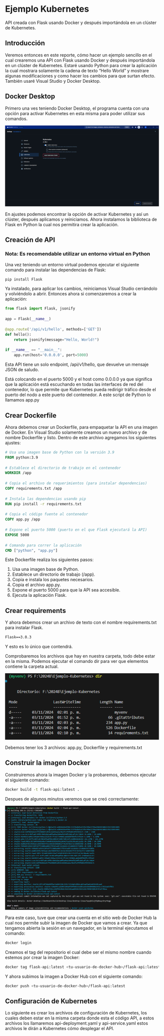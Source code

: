 # Ejemplo Kubernetes
 API creada con Flask usando Docker y después importándola en un clúster de Kubernetes.

## Introducción
Veremos entonces en este reporte, cómo hacer un ejemplo sencillo en el cual
crearemos una API con Flask usando Docker y después importándola en un clúster
de Kubernetes.
Estaré usando Python para crear la aplicación la cual mostrara solamente la cadena
de texto “Hello World” y mostrare algunas modificaciones y como hacer los cambios
para que surtan efecto. También usaré Visual Studio y Docker Desktop.

## Docker Desktop
Primero una ves teniendo Docker Desktop, el programa cuenta con una opción para
activar Kubernetes en esta misma para poder utilizar sus comandos.

![Tutorial](images/1.png)

En ajustes podemos encontrar la opción de activar Kubernetes y así un clúster,
después aplicamos y reiniciamos.
Ahora instalamos la biblioteca de Flask en Python la cual nos permitira crear la
aplicación.

## Creación de API
### Nota: Es recomendable utilizar un entorno virtual en Python

Una vez teniendo un entorno virtual podemos ejecutar el siguiente comando para instalar las dependencias de Flask:
```bash
pip install Flask
```

Ya instalado, para aplicar los cambios, reiniciamos Visual Studio cerrándolo y volviéndolo a abrir.
Entonces ahora si comenzaremos a crear la aplicación:
```python
from flask import Flask, jsonify

app = Flask(__name__)

@app.route('/api/v1/hello', methods=['GET'])
def hello():
    return jsonify(message="Hello, World!")

if __name__ == "__main__":
    app.run(host='0.0.0.0', port=5000)

```

Esta API tiene un solo endpoint, /api/v1/hello, que devuelve un mensaje JSON de saludo.  
  
  Está colocando en el puerto 5000 y el host como 0.0.0.0 ya que significa que la aplicación está escuchando en todas las interfaces de red del contenedor, lo que permite que Kubernetes pueda redirigir tráfico desde el puerto del nodo a este puerto del contenedor.
A este script de Python lo llamamos app.py  

  ## Crear Dockerfile
  Ahora debemos crear un Dockerfile, para empaquetar la API en una imagen de Docker. En Visual Studio solamente creamos un nuevo archivo y de nombre Dockerfile y listo. Dentro de este archivo agregamos los siguientes ajustes:
```Dockerfile
# Usa una imagen base de Python con la versión 3.9
FROM python:3.9

# Establece el directorio de trabajo en el contenedor
WORKDIR /app

# Copia el archivo de requerimientos (para instalar dependencias)
COPY requirements.txt /app

# Instala las dependencias usando pip
RUN pip install -r requirements.txt

# Copia el código fuente al contenedor
COPY app.py /app

# Expone el puerto 5000 (puerto en el que Flask ejecutará la API)
EXPOSE 5000

# Comando para correr la aplicación
CMD ["python", "app.py"]
```

Este Dockerfile realiza los siguientes pasos:  
1. Usa una imagen base de Python.
2.	Establece un directorio de trabajo (/app).
3.	Copia e instala los paquetes necesarios.
4.	Copia el archivo app.py.
5.	Expone el puerto 5000 para que la API sea accesible.
6.	Ejecuta la aplicación Flask.

## Crear requirements
Y ahora debemos crear un archivo de texto con el nombre requirements.txt para instalar Flask.
```txt
Flask==3.0.3
```

Y esto es lo único que contendrá.

Comprobaremos los archivos que hay en nuestra carpeta, todo debe estar en la misma. Podemos ejecutar el comando dir para ver que elementos contiene la carpeta actual.

![Tutorial2](images/2.png)

Debemos tener los 3 archivos: app.py, Dockerfile y requirements.txt

## Construir la imagen Docker
Construiremos ahora la imagen Docker y la probaremos, debemos ejecutar el siguiente comando:
```bash
docker build -t flask-api:latest .
```

Despues de algunos minutos veremos que se creó correctamente:

![Tutorial3](images/3.png)

Para este caso, tuve que crear una cuenta en el sitio web de Docker Hub la cual nos permite subir la imagen de Docker que vamos a crear. Ya que tengamos abierta la sesión en un navegador, en la terminal ejecutamos el comando:
```bash
docker login
```

Creamos el tag del repositorio el cual debe ser el mismo nombre cuando estemos por crear la imagen Docker:
```bash
docker tag flask-api:latest <tu-usuario-de-docker-hub>/flask-api:latest
```

Y ahora subimos la imagen a Docker Hub con el siguiente comando:
```bash
docker push <tu-usuario-de-docker-hub>/flask-api:latest
```

## Configuración de Kubernetes
Lo siguiente es crear los archivos de configuración de Kubernetes, los cuales deben estar en la misma carpeta donde esta el código API, a estos archivos los llamaremos api-deployment.yaml y api-service.yaml estos archivos le dirán a Kubernetes cómo desplegar el API.
